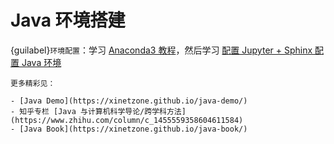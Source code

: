 # Java 环境搭建

{guilabel}`环境配置`：学习 [Anaconda3 教程](anaconda3.md)，然后学习 [配置 Jupyter + Sphinx 配置 Java 环境](https://www.zhihu.com/zvideo/1455549260254732288)

```{seealso}
更多精彩见：

- [Java Demo](https://xinetzone.github.io/java-demo/)
- 知乎专栏 [Java 与计算机科学导论/跨学科方法](https://www.zhihu.com/column/c_1455559358604611584)
- [Java Book](https://xinetzone.github.io/java-book/)
```